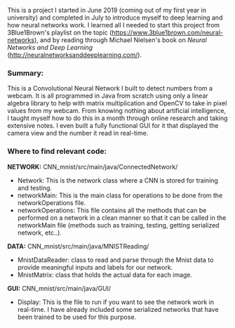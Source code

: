 This is a project I started in June 2019 (coming out of my first year in university) and completed in July to introduce myself to deep 
learning and how neural networks work.
I learned all I needed to start this project from 3Blue1Brown's playlist on the topic (https://www.3blue1brown.com/neural-networks), 
and by reading through Michael Nielsen's book on *Neural Networks and Deep Learning* (http://neuralnetworksanddeeplearning.com/).

### Summary:
This is a Convolutional Neural Network I built to detect numbers from a webcam. It is all programmed in Java from scratch using only
a linear algebra library to help with matrix multiplication and OpenCV to take in pixel values from my webcam. 
From knowing nothing about artificial intelligence, I taught myself how to do this in a month through online research and taking 
extensive notes. I even built a fully functional GUI for it that displayed the camera view and the number it read in real-time.

### Where to find relevant code:
**NETWORK:**
CNN_mnist/src/main/java/ConnectedNetwork/
  - Network: This is the network class where a CNN is stored for training and testing.
  - networkMain: This is the main class for operations to be done from the networkOperations file.
  - networkOperations: This file contains all the methods that can be performed on a network in a clean manner so that it can be 
        called in the networkMain file (methods such as training, testing, getting serialized network, etc..).

**DATA:** 
CNN_mnist/src/main/java/MNISTReading/
  - MnistDataReader: class to read and parse through the Mnist data to provide meaningful inputs and labels for our network.
  - MnistMatrix: class that holds the actual data for each image.

**GUI:**
CNN_mnist/src/main/java/GUI/
 - Display: This is the file to run if you want to see the network work in real-time. I have already included some serialized networks 
      that have been trained to be used for this purpose.
